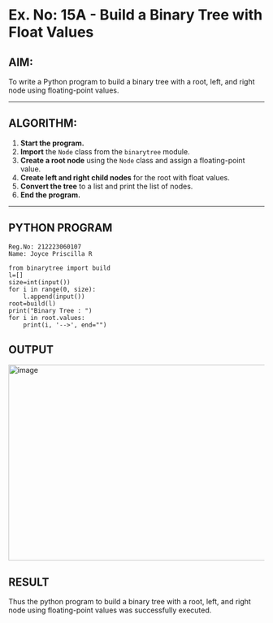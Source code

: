 # Ex. No: 15A - Build a Binary Tree with Float Values

## AIM:
To write a Python program to build a binary tree with a root, left, and right node using floating-point values.

---

## ALGORITHM:

1. **Start the program.**
2. **Import** the `Node` class from the `binarytree` module.
3. **Create a root node** using the `Node` class and assign a floating-point value.
4. **Create left and right child nodes** for the root with float values.
5. **Convert the tree** to a list and print the list of nodes.
6. **End the program.**

---

## PYTHON PROGRAM

```
Reg.No: 212223060107
Name: Joyce Priscilla R

from binarytree import build
l=[]
size=int(input())
for i in range(0, size):
    l.append(input())
root=build(l)
print("Binary Tree : ")
for i in root.values:
    print(i, '-->', end="")
```

## OUTPUT

<img width="711" height="386" alt="image" src="https://github.com/user-attachments/assets/5e5b53c4-3d11-46db-ab47-976e133f3a02" />

## RESULT

Thus the python program to build a binary tree with a root, left, and right node using floating-point values was successfully executed.

